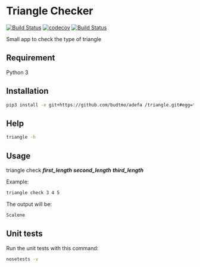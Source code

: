 Triangle Checker
================

[![Build Status](https://travis-ci.org/budtmo/triangle.svg?branch=master)](https://travis-ci.org/budtmo/triangle)
[![codecov](https://codecov.io/gh/budtmo/triangle/branch/master/graph/badge.svg)](https://codecov.io/gh/budtmo/triangle)
[![Build Status](https://dev.azure.com/budtmoos/budtmoos/_apis/build/status/budtmo.triangle?branchName=master)](https://dev.azure.com/budtmoos/budtmoos/_build/latest?definitionId=1&branchName=master)

Small app to check the type of triangle

Requirement
-----------

Python 3

Installation
------------

```bash
pip3 install -e git+https://github.com/budtmo/adefa /triangle.git#egg=triangle
```

Help
----

```bash
triangle -h
```

Usage
-----

triangle check ***first_length*** ***second_length*** ***third_length***

Example:

```bash
triangle check 3 4 5
```

The output will be:

```bash
Scalene
```

Unit tests
----------

Run the unit tests with this command:

```bash
nosetests -v
```
